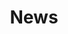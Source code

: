 ---
title: "News"
layout: categories
header:
  overlay_image: /assets/images/base/a_news.jpg
permalink: /categories/
author_profile: false
---